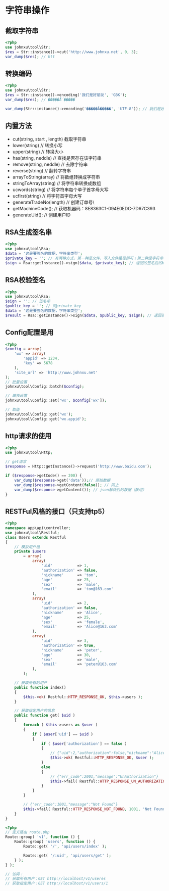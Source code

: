 # 字符串操作

## 截取字符串
```php
<?php
use johnxu\tool\Str;
$res = Str::instance()->cut('http://www.johnxu.net', 0, 3);
var_dump($res); // htt
```

## 转换编码
```php
<?php
use johnxu\tool\Str;
$res = Str::instance()->encoding('我们是好朋友', 'GBK');
var_dump($res); // �����Ǻ�����

var_dump(Str::instance()->encoding('�����Ǻ�����', 'UTF-8')); // 我们是好朋友
```

## 内置方法
- cut(string, start , length) 截取字符串
- lower(string) // 转换小写
- upper(string) // 转换大小
- has(string, neddle) // 查找是否存在该字符串
- remove(string, neddle) // 去除字符串
- reverse(string) // 翻转字符串
- arrayToString(array) // 将数组转换成字符串
- stringToArray(string) // 将字符串转换成数组
- ucwords(string) // 将字符串每个单子首字母大写
- ucfirst(string) // 将字符首字母大写
- generateTradeNo(length) // 创建订单号\
- getMachineCode(); // 获取机器码：8E8363C1-094E0EDC-7D67C393
- generateUid(); // 创建用户ID

## RSA生成签名串
```php
<?php
use johnxu\tool\Rsa;
$data = '这是要签名的数据，字符串类型';
$private_key = ''; // 有两种方式，第一种是文件，写入文件路径即可；第二种是字符串，填写密钥字符串
$sign = Rsa::getInstance()->sign($data, $private_key); // 返回的签名后的base64字符串
```

## RSA校验签名
```php
<?php
use johnxu\tool\Rsa;
$sign = ''; // 签名串
$public_key = ''; // 同private_key
$data = '这是要签名的数据，字符串类型';
$result = Rsa::getInstance()->sign($data, $public_key, $sign); // 返回验签的结果
```

## Config配置是用

```php
<?php
$config = array(
	'wx' => array(
		'appid' => 1234,
		'key' => 5678
	),
	'site_url' => 'http://www.johnxu.net'
);
// 批量设置
johnxu\tool\Config::batch($config);

// 单独设置
johnxu\tool\Config::set('wx', $config['wx']);

// 取值
johnxu\tool\Config::get('wx');
johnxu\tool\Config::get('wx.appid');
```

## http请求的使用

```php
<?php 
use johnxu\tool\Http;

// get请求
$response = Http::getInstance()->request('http://www.baidu.com');

if ($response->getCode() == 200) {
	var_dump($response->get('data'));// 原始数据
	var_dump($response->getContent(false)); // 同上
	var_dump($response->getContent()); // json解析后的数据（数组）
}
```

## RESTFul风格的接口（只支持tp5）
```php
<?php
namespace app\api\controller;
use johnxu\tool\Restful;
class Users extends Restful
{
    // 模拟用户组
	private $users
		= array(
			array(
				'uid'           => 1,
				'authorization' => false,
				'nickname'      => 'tom',
				'age'           => 25,
				'sex'           => 'male',
				'email'         => 'tom@163.com'
			),
			array(
				'uid'           => 2,
				'authorization' => false,
				'nickname'      => 'Alice',
				'age'           => 25,
				'sex'           => 'female',
				'email'         => 'Alice@163.com'
			),
			array(
				'uid'           => 3,
				'authorization' => true,
				'nickname'      => 'peter',
				'age'           => 30,
				'sex'           => 'male',
				'email'         => 'peter@163.com'
			),
		);

	// 获取所有的用户
	public function index()
	{
		$this->ok( Restful::HTTP_RESPONSE_OK, $this->users );
	}

	// 获取指定用户的信息
	public function get( $uid )
	{
		foreach ( $this->users as $user )
		{
			if ( $user['uid'] == $uid )
			{
				if ( $user['authorization'] == false )
				{
				    // {"uid":2,"authorization":false,"nickname":"Alice","age":25,"sex":"female","email":"Alice@163.com"}
					$this->ok( Restful::HTTP_RESPONSE_OK, $user );
				}
				else
				{
				    // {"err_code":2001,"message":"UnAuthorization"}
					$this->fail( Restful::HTTP_RESPONSE_UN_AUTHORIZATION, 2001, 'UnAuthorization' );
				}
			}
		}

		// {"err_code":1001,"message":"Not Found"}
		$this->fail( Restful::HTTP_RESPONSE_NOT_FOUND, 1001, 'Not Found' );
	}
}
```
```php
<?php
// 定义路由 route.php
Route::group( 'v1', function () {
    Route::group( 'users', function () {
        Route::get( '/', 'api/users/index' );

        Route::get( '/:uid', 'api/users/get' );
    } );
} );

// 访问：
// 获取所有用户：GET http://localhost/v1/useres
// 获取指定用户：GET http://localhost/v1/users/1
```
